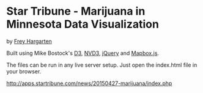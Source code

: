 Star Tribune - Marijuana in Minnesota Data Visualization
================

by [Frey Hargarten](https://github.com/jeffhargarten)

Built using Mike Bostock's [D3](https://github.com/mbostock/d3), [NVD3](http://nvd3.org/), [jQuery](https://github.com/jquery/jquery) and [Mapbox.js](https://www.mapbox.com/mapbox.js/api/v2.2.4/). 

The files can be run in any live server setup. Just open the index.html file in your browser.

http://apps.startribune.com/news/20150427-marijuana/index.php